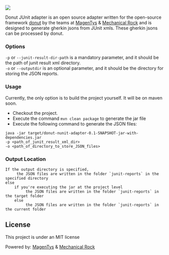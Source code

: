 ![](http://donutreport.github.io/donut/img/Donut-05.png)

Donut JUnit adapter is an open source adapter written for the open-source framework [donut](https://github.com/DonutReport/donut) by the teams at [MagenTys](https://magentys.io) & [Mechanical Rock](https://mechanicalrock.io) and is designed to generate gherkin jsons from JUnit xmls.
These gherkin jsons can be processed by donut.

### Options

`-p` or `--junit-result-dir-path` is a mandatory parameter, and it should be the path of junit result xml directory.<br>
`-o` or `--outputdir` is an optional parameter, and it should be the directory for storing the JSON reports. 

### Usage

Currently, the only option is to build the project yourself. It will be on maven soon.
- Checkout the project.
- Execute the command `mvn clean package` to generate the jar file
- Execute the following command to generate the JSON files:
```
java -jar target/donut-nunit-adapter-0.1-SNAPSHOT-jar-with-dependencies.jar
-p <path_of_junit_result_xml_dir>
-o <path_of_directory_to_store_JSON_files>
```
### Output Location
```
If the output directory is specified,
	 the JSON files are written in the folder `junit-reports` in the specified directory
else		 
	if you're executing the jar at the project level
		 the JSON files are written in the folder `junit-reports` in the target folder
	else
		 the JSON files are written in the folder `junit-reports` in the current folder
```

## License

This project is under an MIT license

Powered by: [MagenTys](https://magentys.io) & [Mechanical Rock](https://www.mechanicalrock.io)
